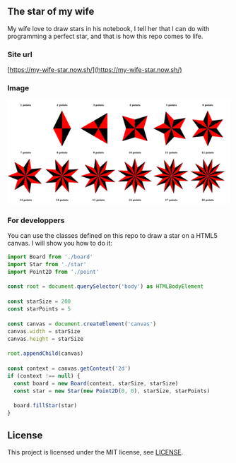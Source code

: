 ## The star of my wife

My wife love to draw stars in his notebook, I tell her that I can do with programming a perfect star, and that is how this repo comes to life.

### Site url

[https://my-wife-star.now.sh/](https://my-wife-star.now.sh/)

### Image

![](https://github.com/eduinlight/my-wife-star/blob/master/image.png "stars")

### For developpers

You can use the classes defined on this repo to draw a star on a HTML5 canvas. I will show you how to do it:

```Typescript
import Board from './board'
import Star from './star'
import Point2D from './point'

const root = document.querySelector('body') as HTMLBodyElement

const starSize = 200
const starPoints = 5

const canvas = document.createElement('canvas')
canvas.width = starSize
canvas.height = starSize

root.appendChild(canvas)

const context = canvas.getContext('2d')
if (context !== null) {
  const board = new Board(context, starSize, starSize)
  const star = new Star(new Point2D(0, 0), starSize, starPoints)

  board.fillStar(star)
}
```

## License

This project is licensed under the MIT license, see
[LICENSE](https://github.com/eduinlight/my-wife-star/blob/master/LICENSE).
